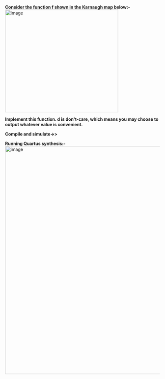 
**Consider the function f shown in the Karnaugh map below:-**
<img width="368" height="333" alt="image" src="https://github.com/user-attachments/assets/c1f1a5de-ef1f-45ca-9848-f38ddbfbdb97" />

**Implement this function. d is don't-care, which means you may choose to output whatever value is convenient.**

**Compile and simulate->>**

**Running Quartus synthesis:-**
<img width="640" height="740" alt="image" src="https://github.com/user-attachments/assets/3acba596-3e29-437b-98a1-e57e4f529949" />
